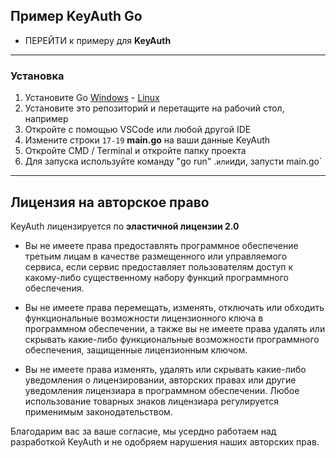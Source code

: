## **Пример KeyAuth Go**

- ПЕРЕЙТИ к примеру для **KeyAuth**

------
### **Установка**
1. Установите Go [Windows](https://go.dev/dl/go1.18.2.windows-amd64.msi ) - [Linux](https://go.dev/dl/go1.18.2.linux-amd64.tar.gz )
2. Установите это репозиторий и перетащите на рабочий стол, например
3. Откройте с помощью VSCode или любой другой IDE
4. Измените строки `17-19` **main.go** на ваши данные KeyAuth
5. Откройте CMD / Terminal и откройте папку проекта
6. Для запуска используйте команду "go run" .` или `иди, запусти main.go`


-----

## Лицензия на авторское право

KeyAuth лицензируется по **эластичной лицензии 2.0**

* Вы не имеете права предоставлять программное обеспечение третьим лицам в качестве размещенного или управляемого
сервиса, если сервис предоставляет пользователям доступ к какому-либо существенному набору
функций программного обеспечения.

* Вы не имеете права перемещать, изменять, отключать или обходить функциональные возможности лицензионного ключа
в программном обеспечении, а также вы не имеете права удалять или скрывать какие-либо функциональные
возможности программного обеспечения, защищенные лицензионным ключом.

* Вы не имеете права изменять, удалять или скрывать какие-либо уведомления о лицензировании, авторских правах или другие уведомления
лицензиара в программном обеспечении. Любое использование товарных знаков лицензиара регулируется
применимым законодательством.

Благодарим вас за ваше согласие, мы усердно работаем над разработкой KeyAuth и не одобряем нарушения наших авторских прав.